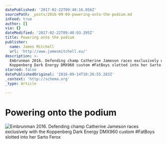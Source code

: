 ```yaml
---
datePublished: '2017-02-22T09:48:16.056Z'
sourcePath: _posts/2016-09-09-powering-onto-the-podium.md
inFeed: true
author: []
via: {}
dateModified: '2017-02-22T09:48:03.395Z'
title: Powering onto the podium
publisher:
  name: James Mitchell
  url: 'http://www.jamesmitchell.eu/'
description: >-
  Embrunman 2016. Defending champ Catherine Jameson races exclusively with the
  Koppenberg Dark Energy DMX960 custom #FatBoys slotted into her Sarto Ferox
starred: false
datePublishedOriginal: '2016-09-14T10:26:55.283Z'
_context: 'http://schema.org'
_type: Article

---
```

# Powering onto the podium
![Embrunman 2016. Defending champ Catherine Jameson races exclusively with the Koppenberg Dark Energy DMX960 custom #FatBoys slotted into her Sarto Ferox](https://the-grid-user-content.s3-us-west-2.amazonaws.com/c743aad8-ded5-4d36-b01b-b5b439fdfcaf.jpg)